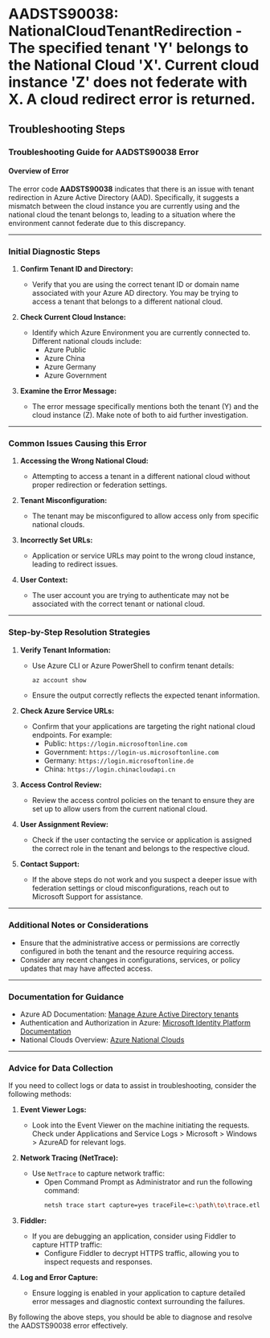 # AADSTS90038: NationalCloudTenantRedirection - The specified tenant 'Y' belongs to the National Cloud 'X'. Current cloud instance 'Z' does not federate with X. A cloud redirect error is returned.


## Troubleshooting Steps
### Troubleshooting Guide for AADSTS90038 Error

#### Overview of Error
The error code **AADSTS90038** indicates that there is an issue with tenant redirection in Azure Active Directory (AAD). Specifically, it suggests a mismatch between the cloud instance you are currently using and the national cloud the tenant belongs to, leading to a situation where the environment cannot federate due to this discrepancy.

---

### Initial Diagnostic Steps
1. **Confirm Tenant ID and Directory:**
   - Verify that you are using the correct tenant ID or domain name associated with your Azure AD directory. You may be trying to access a tenant that belongs to a different national cloud.

2. **Check Current Cloud Instance:**
   - Identify which Azure Environment you are currently connected to. Different national clouds include:
     - Azure Public
     - Azure China
     - Azure Germany
     - Azure Government

3. **Examine the Error Message:**
   - The error message specifically mentions both the tenant (Y) and the cloud instance (Z). Make note of both to aid further investigation.

---

### Common Issues Causing this Error
1. **Accessing the Wrong National Cloud:**
   - Attempting to access a tenant in a different national cloud without proper redirection or federation settings.

2. **Tenant Misconfiguration:**
   - The tenant may be misconfigured to allow access only from specific national clouds.

3. **Incorrectly Set URLs:**
   - Application or service URLs may point to the wrong cloud instance, leading to redirect issues.

4. **User Context:**
   - The user account you are trying to authenticate may not be associated with the correct tenant or national cloud.

---

### Step-by-Step Resolution Strategies

1. **Verify Tenant Information:**
   - Use Azure CLI or Azure PowerShell to confirm tenant details:
     ```bash
     az account show
     ```
   - Ensure the output correctly reflects the expected tenant information.

2. **Check Azure Service URLs:**
   - Confirm that your applications are targeting the right national cloud endpoints. For example:
     - Public: `https://login.microsoftonline.com`
     - Government: `https://login-us.microsoftonline.com`
     - Germany: `https://login.microsoftonline.de`
     - China: `https://login.chinacloudapi.cn`

3. **Access Control Review:**
   - Review the access control policies on the tenant to ensure they are set up to allow users from the current national cloud.

4. **User Assignment Review:**
   - Check if the user contacting the service or application is assigned the correct role in the tenant and belongs to the respective cloud.

5. **Contact Support:**
   - If the above steps do not work and you suspect a deeper issue with federation settings or cloud misconfigurations, reach out to Microsoft Support for assistance.

---

### Additional Notes or Considerations
- Ensure that the administrative access or permissions are correctly configured in both the tenant and the resource requiring access.
- Consider any recent changes in configurations, services, or policy updates that may have affected access.

---

### Documentation for Guidance
- Azure AD Documentation: [Manage Azure Active Directory tenants](https://docs.microsoft.com/en-us/azure/active-directory/fundamentals/manage-tenants)
- Authentication and Authorization in Azure: [Microsoft Identity Platform Documentation](https://docs.microsoft.com/en-us/azure/active-directory/develop/)
- National Clouds Overview: [Azure National Clouds](https://docs.microsoft.com/en-us/azure/azure-government/)

---

### Advice for Data Collection
If you need to collect logs or data to assist in troubleshooting, consider the following methods:

1. **Event Viewer Logs:**
   - Look into the Event Viewer on the machine initiating the requests. Check under Applications and Service Logs > Microsoft > Windows > AzureAD for relevant logs.
   
2. **Network Tracing (NetTrace):**
   - Use `NetTrace` to capture network traffic:
     - Open Command Prompt as Administrator and run the following command:
       ```bash
       netsh trace start capture=yes traceFile=c:\path\to\trace.etl
       ```

3. **Fiddler:**
   - If you are debugging an application, consider using Fiddler to capture HTTP traffic:
     - Configure Fiddler to decrypt HTTPS traffic, allowing you to inspect requests and responses.

4. **Log and Error Capture:**
   - Ensure logging is enabled in your application to capture detailed error messages and diagnostic context surrounding the failures.

By following the above steps, you should be able to diagnose and resolve the AADSTS90038 error effectively.